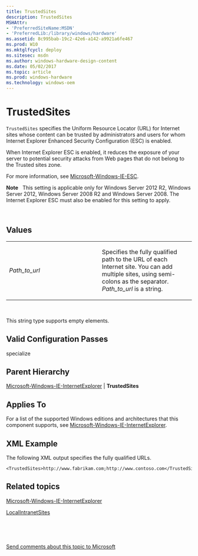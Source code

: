 ```yaml
---
title: TrustedSites
description: TrustedSites
MSHAttr:
- 'PreferredSiteName:MSDN'
- 'PreferredLib:/library/windows/hardware'
ms.assetid: 8c995bab-19c2-42e6-a142-a9921a6fe467
ms.prod: W10
ms.mktglfcycl: deploy
ms.sitesec: msdn
ms.author: windows-hardware-design-content
ms.date: 05/02/2017
ms.topic: article
ms.prod: windows-hardware
ms.technology: windows-oem
---
```


# TrustedSites


`TrustedSites` specifies the Uniform Resource Locator (URL) for Internet sites whose content can be trusted by administrators and users for whom Internet Explorer Enhanced Security Configuration (ESC) is enabled.

When Internet Explorer ESC is enabled, it reduces the exposure of your server to potential security attacks from Web pages that do not belong to the Trusted sites zone.

For more information, see [Microsoft-Windows-IE-ESC](microsoft-windows-ie-esc.md).

**Note**  
This setting is applicable only for Windows Server 2012 R2, Windows Server 2012, Windows Server 2008 R2 and Windows Server 2008. The Internet Explorer ESC must also be enabled for this setting to apply.

 

## Values


<table>
<colgroup>
<col width="50%" />
<col width="50%" />
</colgroup>
<tbody>
<tr class="odd">
<td><p><em>Path_to_url</em></p></td>
<td><p>Specifies the fully qualified path to the URL of each Internet site. You can add multiple sites, using semi-colons as the separator. <em>Path_to_url</em> is a string.</p></td>
</tr>
</tbody>
</table>

 

This string type supports empty elements.

## Valid Configuration Passes


specialize

## Parent Hierarchy


[Microsoft-Windows-IE-InternetExplorer](microsoft-windows-ie-internetexplorer.md) | **TrustedSites**

## Applies To


For a list of the supported Windows editions and architectures that this component supports, see [Microsoft-Windows-IE-InternetExplorer](microsoft-windows-ie-internetexplorer.md).

## XML Example


The following XML output specifies the fully qualified URLs.

``` syntax
<TrustedSites>http://www.fabrikam.com;http://www.contoso.com</TrustedSites>
```

## Related topics


[Microsoft-Windows-IE-InternetExplorer](microsoft-windows-ie-internetexplorer.md)

[LocalIntranetSites](microsoft-windows-ie-internetexplorer-localintranetsites.md)

 

 

[Send comments about this topic to Microsoft](mailto:wsddocfb@microsoft.com?subject=Documentation%20feedback%20%5Bp_unattend\p_unattend%5D:%20TrustedSites%20%20RELEASE:%20%2810/3/2016%29&body=%0A%0APRIVACY%20STATEMENT%0A%0AWe%20use%20your%20feedback%20to%20improve%20the%20documentation.%20We%20don't%20use%20your%20email%20address%20for%20any%20other%20purpose,%20and%20we'll%20remove%20your%20email%20address%20from%20our%20system%20after%20the%20issue%20that%20you're%20reporting%20is%20fixed.%20While%20we're%20working%20to%20fix%20this%20issue,%20we%20might%20send%20you%20an%20email%20message%20to%20ask%20for%20more%20info.%20Later,%20we%20might%20also%20send%20you%20an%20email%20message%20to%20let%20you%20know%20that%20we've%20addressed%20your%20feedback.%0A%0AFor%20more%20info%20about%20Microsoft's%20privacy%20policy,%20see%20http://privacy.microsoft.com/default.aspx. "Send comments about this topic to Microsoft")





